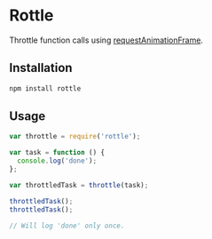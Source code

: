 Rottle
======

Throttle function calls using [requestAnimationFrame](https://developer.mozilla.org/en-US/docs/Web/API/window.requestAnimationFrame).

Installation
------------

```bash
npm install rottle
```

Usage
-----

```js
var throttle = require('rottle');

var task = function () {
  console.log('done');
};

var throttledTask = throttle(task);

throttledTask();
throttledTask();

// Will log 'done' only once.

```

